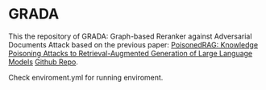 # GRADA
This the repository of GRADA: Graph-based Reranker against Adversarial Documents Attack based on the previous paper: [PoisonedRAG: Knowledge Poisoning Attacks to Retrieval-Augmented Generation of Large Language Models](https://arxiv.org/abs/2402.07867) [Github Repo](https://github.com/sleeepeer/PoisonedRAG).

Check enviroment.yml for running enviroment.
